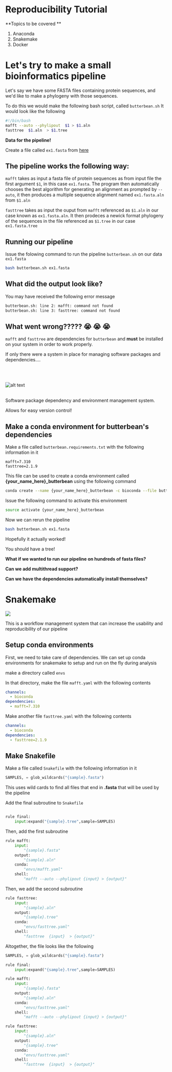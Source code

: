 # Reproducibility Tutorial

**Topics to be covered **
1. Anaconda
2. Snakemake
3. Docker

# Let's try to make a small bioinformatics pipeline



Let's say we have some FASTA files containing protein sequences, and we'd like to make a phylogeny with those sequences.

To do this we would make the following bash script, called ```butterbean.sh```
It would look like the following

```bash
#!/bin/bash
mafft --auto --phylipout  $1 > $1.aln
fasttree  $1.aln  > $1.tree
```





**Data for the pipeline!**

Create a file called ```ex1.fasta``` from [here](https://raw.githubusercontent.com/tijeco/ReproducibilityTutorial/master/ex1.fasta)



## The pipeline works the following way:

```mafft``` takes as input a fasta file of protein sequences as from input file the first argument ```$1```, in this case ```ex1.fasta```. The program then automatically chooses the best algorithm for generating an alignment as prompted by ```--auto```, it then produces a multiple sequence alignment named ```ex1.fasta.aln```  from ```$1.aln```

```fasttree```  takes as input the ouput from ```mafft``` referenced as ```$1.aln``` in our case known as ```ex1.fasta.aln```. It then prodeces a newick format phylogeny of the sequences in the file referenced as ```$1.tree``` in our case ```ex1.fasta.tree```

## Running our pipeline

Issue the folowing command to run the pipeline ```butterbean.sh``` on our data  ```ex1.fasta```

```bash
bash butterbean.sh ex1.fasta
```

## What did the output look like?

You may have received the following error message
```bash
butterbean.sh: line 2: mafft: command not found
butterbean.sh: line 3: fasttree: command not found
```

## What went wrong????? :sob: :sob: :sob:

```mafft``` and ```fasttree``` are dependencies for ```butterbean``` and **must** be installed on your system in order to work properly.

If only there were a system in place for managing software packages and dependencies....

</br>
</br>


![alt text](https://conda.io/docs/_images/conda_logo.svg)

</br>
Software package dependency and environment management system.

Allows for easy version control!

## Make a conda environment for butterbean's dependencies

Make a file called ```butterbean.requirements.txt``` with the following information in it

```
mafft=7.310
fasttree=2.1.9
```

This file can be used to create a conda environment called **{your_name_here}_butterbean** using the following command

```bash
conda create --name {your_name_here}_butterbean -c bioconda --file butterbean.requirements.txt
```


Issue the following command to activate this environment

```bash
source activate {your_name_here}_butterbean
```

Now we can rerun the pipeline

```bash
bash butterbean.sh ex1.fasta
```

Hopefully it actually worked!

You should have a tree!


**What if we wanted to run our pipeline on hundreds of fasta files?**

**Can we add multithread support?**

**Can we have the dependencies automatically install themselves?**




# **Snakemake**

![](https://bitbucket-assetroot.s3.amazonaws.com/c/photos/2012/Dec/31/snakemake-logo-1807870285-12_avatar.png)

This is a workflow management system that can increase the usability and reproducibility of our pipeline


## Setup conda environments

First, we need to take care of dependencies. We can set up conda environments for snakemake to setup and run on the fly during analysis

make a directory called ```envs```

In that directory, make the file ```mafft.yaml``` with the following contents

```yaml
channels:
  - bioconda
dependencies:
  - mafft=7.310
```

Make another file ```fasttree.yaml``` with the following contents

```yaml
channels:
  - bioconda
dependencies:
  - fasttree=2.1.9
```

## Make Snakefile
Make a file called ```Snakefile``` with the following information in it


```python
SAMPLES, = glob_wildcards("{sample}.fasta")
```

This uses wild cards to find all files that end in **.fasta** that will be used by the pipeline

Add the final subroutine to ```Snakefile```

```python

rule final:
    input:expand("{sample}.tree",sample=SAMPLES)
```

Then, add the first subroutine

```python
rule mafft:
    input:
        "{sample}.fasta"
    output:
        "{sample}.aln"
    conda:
        "envs/mafft.yaml"
    shell:
        "mafft --auto --phylipout {input} > {output}"

```

Then, we add the second subroutine

```python
rule fasttree:
    input:
        "{sample}.aln"
    output:
        "{sample}.tree"
    conda:  
        "envs/fasttree.yaml"
    shell:
        "fasttree  {input}  > {output}"
```

Altogether, the file looks like the following

```python
SAMPLES, = glob_wildcards("{sample}.fasta")

rule final:
    input:expand("{sample}.tree",sample=SAMPLES)

rule mafft:
    input:
        "{sample}.fasta"
    output:
        "{sample}.aln"
    conda:
        "envs/fasttree.yaml"
    shell:
        "mafft --auto --phylipout {input} > {output}"

rule fasttree:
    input:
        "{sample}.aln"
    output:
        "{sample}.tree"
    conda:
        "envs/fasttree.yaml"
    shell:
        "fasttree  {input}  > {output}"


```
